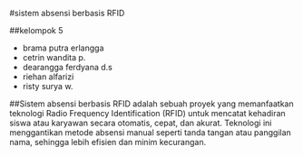 #sistem absensi berbasis RFID 

##kelompok 5
- brama putra erlangga
- cetrin wandita p.
- dearangga ferdyana d.s
- riehan alfarizi
- risty surya w.


##Sistem absensi berbasis RFID adalah sebuah proyek yang memanfaatkan teknologi Radio Frequency Identification (RFID) untuk mencatat kehadiran siswa atau karyawan secara otomatis, cepat, dan akurat. Teknologi ini menggantikan metode absensi manual seperti tanda tangan atau panggilan nama, sehingga lebih efisien dan minim kecurangan.
